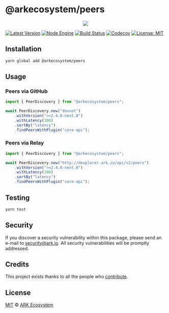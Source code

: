 # @arkecosystem/peers

<p align="center">
    <img src="https://raw.githubusercontent.com/ARKEcosystem/peers/master/banner.png" />
</p>

[![Latest Version](https://badgen.now.sh/npm/v/@arkecosystem/peers)](https://www.npmjs.com/package/@arkecosystem/peers)
[![Node Engine](https://badgen.now.sh/npm/node/@arkecosystem/peers)](https://www.npmjs.com/package/@arkecosystem/peers)
[![Build Status](https://badgen.now.sh/circleci/github/ArkEcosystem/peers)](https://circleci.com/gh/ArkEcosystem/peers)
[![Codecov](https://badgen.now.sh/codecov/c/github/ArkEcosystem/peers)](https://codecov.io/gh/ArkEcosystem/peers)
[![License: MIT](https://badgen.now.sh/badge/license/MIT/green)](https://opensource.org/licenses/MIT)

## Installation

```bash
yarn global add @arkecosystem/peers
```

## Usage

### Peers via GitHub

```ts
import { PeerDiscovery } from "@arkecosystem/peers";

await PeerDiscovery.new("devnet")
	.withVersion(">=2.4.0-next.0")
	.withLatency(300)
	.sortBy("latency")
	.findPeersWithPlugin("core-api");
```

### Peers via Relay

```ts
import { PeerDiscovery } from "@arkecosystem/peers";

await PeerDiscovery.new("http://dexplorer.ark.io/api/v2/peers")
	.withVersion(">=2.4.0-next.0")
	.withLatency(300)
	.sortBy("latency")
	.findPeersWithPlugin("core-api");
```


## Testing

```bash
yarn test
```

## Security

If you discover a security vulnerability within this package, please send an e-mail to security@ark.io. All security vulnerabilities will be promptly addressed.

## Credits

This project exists thanks to all the people who [contribute](../../contributors).

## License

[MIT](LICENSE) © [ARK Ecosystem](https://ark.io)
